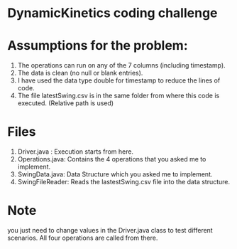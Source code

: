 # DynamicKinetics coding challenge

# Assumptions for the problem:
1. The operations can run on any of the 7 columns (including timestamp).
2. The data is clean (no null or blank entries).
3. I have used the data type double for timestamp to reduce the lines of code.
4. The file latestSwing.csv is in the same folder from where this code is executed. (Relative path is used)

# Files
1. Driver.java : Execution starts from here.
2. Operations.java: Contains the 4 operations that you asked me to implement.
3. SwingData.java: Data Structure which you asked me to implement.
4. SwingFileReader: Reads the lastestSwing.csv file into the data structure.

# Note
you just need to change values in the Driver.java class to test different scenarios. All four operations are called from there.
